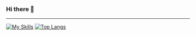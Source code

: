 ### Hi there 👋
***
[![My Skills](https://skillicons.dev/icons?i=cpp,ts,tensorflow,linux,vite,tauri)](https://skillicons.dev)
[![Top Langs](https://github-readme-stats.vercel.app/api/top-langs/?username=sullivan986)](https://github.com/anuraghazra/github-readme-stats)

<!--
**sullivan986/sullivan986** is a ✨ _special_ ✨ repository because its `README.md` (this file) appears on your GitHub profile.

Here are some ideas to get you started:

- 🔭 I’m currently working on ...
- 🌱 I’m currently learning ...
- 👯 I’m looking to collaborate on ...
- 🤔 I’m looking for help with ...
- 💬 Ask me about ...
- 📫 How to reach me: ...
- 😄 Pronouns: ...
- ⚡ Fun fact: ...
-->
